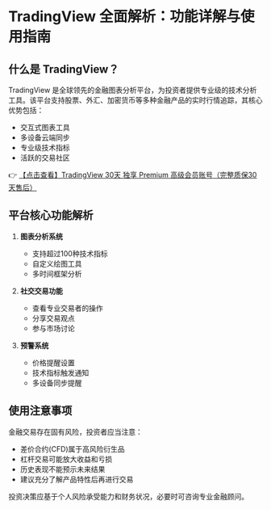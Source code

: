 # TradingView 全面解析：功能详解与使用指南

## 什么是 TradingView？

TradingView 是全球领先的金融图表分析平台，为投资者提供专业级的技术分析工具。该平台支持股票、外汇、加密货币等多种金融产品的实时行情追踪，其核心优势包括：

- 交互式图表工具
- 多设备云端同步
- 专业级技术指标
- 活跃的交易社区

👉 [【点击查看】TradingView 30天 独享 Premium 高级会员账号（完整质保30天售后）](https://bit.ly/TradingView-Pro)

## 平台核心功能解析

1. **图表分析系统**
   - 支持超过100种技术指标
   - 自定义绘图工具
   - 多时间框架分析

2. **社交交易功能**
   - 查看专业交易者的操作
   - 分享交易观点
   - 参与市场讨论

3. **预警系统**
   - 价格提醒设置
   - 技术指标触发通知
   - 多设备同步提醒

## 使用注意事项

金融交易存在固有风险，投资者应当注意：

- 差价合约(CFD)属于高风险衍生品
- 杠杆交易可能放大收益和亏损
- 历史表现不能预示未来结果
- 建议充分了解产品特性后再进行交易

投资决策应基于个人风险承受能力和财务状况，必要时可咨询专业金融顾问。